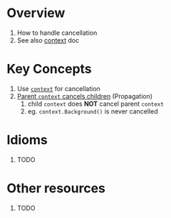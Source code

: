 # Overview
1. How to handle cancellation
1. See also [context](./context.md) doc


# Key Concepts
1. Use [`context`](./context.md) for cancellation
1. [Parent `context` cancels children](https://cs.opensource.google/go/go/+/refs/tags/go1.18.3:src/context/context.go;l=16) (Propagation)
    1. child `context` does **NOT** cancel parent `context`
    1. eg. `context.Background()` is never cancelled


# Idioms
1. TODO


# Other resources
1. TODO

